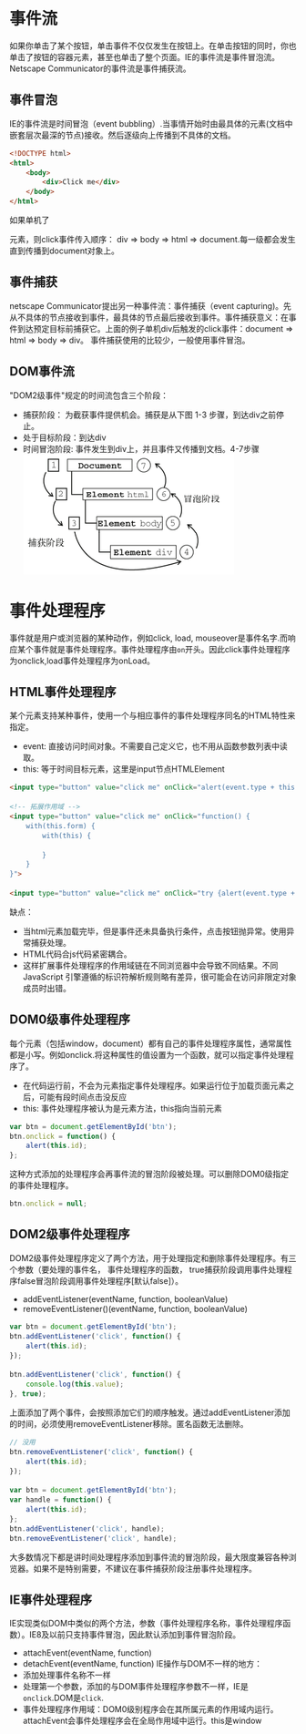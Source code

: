 # 事件流
如果你单击了某个按钮，单击事件不仅仅发生在按钮上。在单击按钮的同时，你也单击了按钮的容器元素，甚至也单击了整个页面。IE的事件流是事件冒泡流。Netscape Communicator的事件流是事件捕获流。
## 事件冒泡
IE的事件流是时间冒泡（event bubbling）.当事情开始时由最具体的元素(文档中嵌套层次最深的节点)接收。然后逐级向上传播到不具体的文档。
```html
<!DOCTYPE html>
<html>
    <body>
        <div>Click me</div>
    </body>
</html>
```
如果单机了<div>元素，则click事件传入顺序： div => body => html => document.每一级都会发生直到传播到document对象上。
## 事件捕获
netscape Communicator提出另一种事件流：事件捕获（event capturing)。先从不具体的节点接收到事件，最具体的节点最后接收到事件。事件捕获意义：在事件到达预定目标前捕获它。上面的例子单机div后触发的click事件：document => html => body => div。
事件捕获使用的比较少，一般使用事件冒泡。

## DOM事件流
"DOM2级事件"规定的时间流包含三个阶段：
- 捕获阶段： 为截获事件提供机会。捕获是从下图 1-3 步骤，到达div之前停止。
- 处于目标阶段：到达div
- 时间冒泡阶段: 事件发生到div上，并且事件又传播到文档。4-7步骤
![](/assets/event1.png)<br>

# 事件处理程序
事件就是用户或浏览器的某种动作，例如click, load, mouseover是事件名字.而响应某个事件就是事件处理程序。事件处理程序由`on`开头。因此click事件处理程序为onclick,load事件处理程序为onLoad。
## HTML事件处理程序
某个元素支持某种事件，使用一个与相应事件的事件处理程序同名的HTML特性来指定。
- event: 直接访问时间对象。不需要自己定义它，也不用从函数参数列表中读取。
- this: 等于时间目标元素，这里是input节点HTMLElement
```html
<input type="button" value="click me" onClick="alert(event.type + this.value);">

<!-- 拓展作用域 -->
<input type="button" value="click me" onClick="function() {
    with(this.form) {
        with(this) {

        }
    }
}">

<input type="button" value="click me" onClick="try {alert(event.type + this.value);} catch(e) {}">
```
缺点：
- 当html元素加载完毕，但是事件还未具备执行条件，点击按钮抛异常。使用异常捕获处理。
- HTML代码合js代码紧密耦合。
- 这样扩展事件处理程序的作用域链在不同浏览器中会导致不同结果。不同 JavaScript 引擎遵循的标识符解析规则略有差异，很可能会在访问非限定对象成员时出错。

## DOM0级事件处理程序
每个元素（包括window，document）都有自己的事件处理程序属性，通常属性都是小写。例如onclick.将这种属性的值设置为一个函数，就可以指定事件处理程序了。
- 在代码运行前，不会为元素指定事件处理程序。如果运行位于加载页面元素之后，可能有段时间点击没反应
- this: 事件处理程序被认为是元素方法，this指向当前元素
```javascript
var btn = document.getElementById('btn');
btn.onclick = function() {
    alert(this.id);
};
```
这种方式添加的处理程序会再事件流的冒泡阶段被处理。可以删除DOM0级指定的事件处理程序。
```javascript
btn.onclick = null;
```

## DOM2级事件处理程序
DOM2级事件处理程序定义了两个方法，用于处理指定和删除事件处理程序。有三个参数（要处理的事件名， 事件处理程序的函数， true捕获阶段调用事件处理程序false冒泡阶段调用事件处理程序[默认false]）。
- addEventListener(eventName, function, booleanValue)
- removeEventListener()(eventName, function, booleanValue)
```javascript
var btn = document.getElementById('btn');
btn.addEventListener('click', function() {
    alert(this.id);
});

btn.addEventListener('click', function() {
    console.log(this.value);
}, true);
```
上面添加了两个事件，会按照添加它们的顺序触发。通过addEventListener添加的时间，必须使用removeEventListener移除。匿名函数无法删除。
```javascript
// 没用
btn.removeEventListener('click', function() {
    alert(this.id);
});

var btn = document.getElementById('btn');
var handle = function() {
    alert(this.id);
};
btn.addEventListener('click', handle);
btn.removeEventListener('click', handle);
```
大多数情况下都是讲时间处理程序添加到事件流的冒泡阶段，最大限度兼容各种浏览器。如果不是特别需要，不建议在事件捕获阶段注册事件处理程序。

## IE事件处理程序
IE实现类似DOM中类似的两个方法，参数（事件处理程序名称，事件处理程序函数）。IE8及以前只支持事件冒泡，因此默认添加到事件冒泡阶段。
- attachEvent(eventName, function)
- detachEvent(eventName, function)
IE操作与DOM不一样的地方：
- 添加处理事件名称不一样
- 处理第一个参数，添加的与DOM事件处理程序参数不一样，IE是`onclick`.DOM是`click`.
- 事件处理程序作用域：DOM0级别程序会在其所属元素的作用域内运行。attachEvent会事件处理程序会在全局作用域中运行。this是window

